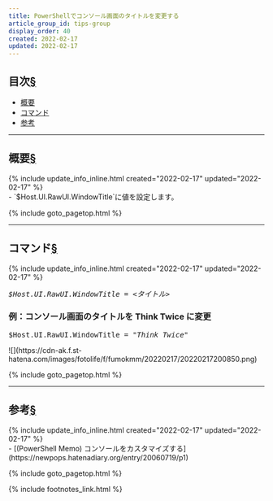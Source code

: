 ```yaml
---
title: PowerShellでコンソール画面のタイトルを変更する
article_group_id: tips-group
display_order: 40
created: 2022-02-17
updated: 2022-02-17
---
```


## <a name="index">目次</a><a class="heading-anchor-permalink" href="#目次">§</a>

<ul id="index_ul">
<li><a href="#概要">概要</a></li>
<li><a href="#コマンド">コマンド</a></li>
<li><a href="#参考">参考</a></li>
</ul>

* * *
## <a name="概要">概要</a><a class="heading-anchor-permalink" href="#概要">§</a>
<div class="chapter-updated">{% include update_info_inline.html created="2022-02-17" updated="2022-02-17" %}</div>
- `$Host.UI.RawUI.WindowTitle`に値を設定します。

{% include goto_pagetop.html %}

* * *
## <a name="コマンド">コマンド</a><a class="heading-anchor-permalink" href="#コマンド">§</a>
<div class="chapter-updated">{% include update_info_inline.html created="2022-02-17" updated="2022-02-17" %}</div>
<div class="code-box-syntax no-title">
<pre>
<em>$Host.UI.RawUI.WindowTitle</em> = <em class="blue">&lt;タイトル&gt;</em>
</pre>
</div>

### 例：コンソール画面のタイトルを Think Twice に変更
<div class="code-box-output no-title">
<pre>
$Host.UI.RawUI.WindowTitle = <em>"Think Twice"</em>
</pre>
</div>
<p class="center" markdown="span">
![](https://cdn-ak.f.st-hatena.com/images/fotolife/f/fumokmm/20220217/20220217200850.png)
</p>

{% include goto_pagetop.html %}

* * *
## <a name="参考">参考</a><a class="heading-anchor-permalink" href="#参考">§</a>
<div class="chapter-updated">{% include update_info_inline.html created="2022-02-17" updated="2022-02-17" %}</div>
- [(PowerShell Memo) コンソールをカスタマイズする](https://newpops.hatenadiary.org/entry/20060719/p1)

{% include goto_pagetop.html %}

{% include footnotes_link.html %}
